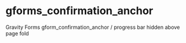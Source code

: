 # gforms_confirmation_anchor
Gravity Forms gform_confirmation_anchor / progress bar hidden above page fold
